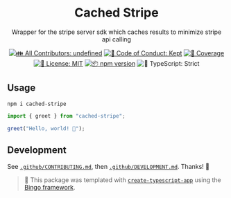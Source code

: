 <h1 align="center">Cached Stripe</h1>

<p align="center">Wrapper for the stripe server sdk which caches results to minimize stripe api calling</p>

<p align="center">
	<!-- prettier-ignore-start -->
	<!-- ALL-CONTRIBUTORS-BADGE:START - Do not remove or modify this section -->
	<a href="#contributors" target="_blank"><img alt="👪 All Contributors: undefined" src="https://img.shields.io/badge/%F0%9F%91%AA_all_contributors-undefined-21bb42.svg" /></a>
<!-- ALL-CONTRIBUTORS-BADGE:END -->
	<!-- prettier-ignore-end -->
	<a href="https://github.com//cached-stripe/blob/main/.github/CODE_OF_CONDUCT.md" target="_blank"><img alt="🤝 Code of Conduct: Kept" src="https://img.shields.io/badge/%F0%9F%A4%9D_code_of_conduct-kept-21bb42" /></a>
	<a href="https://codecov.io/gh//cached-stripe" target="_blank"><img alt="🧪 Coverage" src="https://img.shields.io/codecov/c/github//cached-stripe?label=%F0%9F%A7%AA%20coverage" /></a>
	<a href="https://github.com//cached-stripe/blob/main/LICENSE.md" target="_blank"><img alt="📝 License: MIT" src="https://img.shields.io/badge/%F0%9F%93%9D_license-MIT-21bb42.svg" /></a>
	<a href="http://npmjs.com/package/cached-stripe" target="_blank"><img alt="📦 npm version" src="https://img.shields.io/npm/v/cached-stripe?color=21bb42&label=%F0%9F%93%A6%20npm" /></a>
	<img alt="💪 TypeScript: Strict" src="https://img.shields.io/badge/%F0%9F%92%AA_typescript-strict-21bb42.svg" />
</p>

## Usage

```shell
npm i cached-stripe
```
```ts
import { greet } from "cached-stripe";

greet("Hello, world! 💖");
```

## Development

See [`.github/CONTRIBUTING.md`](./.github/CONTRIBUTING.md), then [`.github/DEVELOPMENT.md`](./.github/DEVELOPMENT.md).
Thanks! 💖


<!-- You can remove this notice if you don't want it 🙂 no worries! -->

> 💝 This package was templated with [`create-typescript-app`](https://github.com/JoshuaKGoldberg/create-typescript-app) using the [Bingo framework](https://create.bingo).